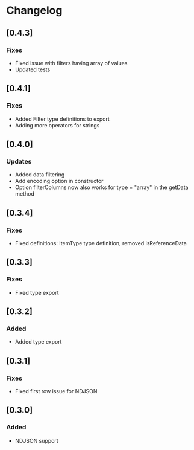 # Changelog

## [0.4.3]
### Fixes
- Fixed issue with filters having array of values
- Updated tests

## [0.4.1]
### Fixes
- Added Filter type definitions to export
- Adding more operators for strings

## [0.4.0]
### Updates
- Added data filtering
- Add encoding option in constructor
- Option filterColumns now also works for type = "array" in the getData method

## [0.3.4]
### Fixes
- Fixed definitions: ItemType type definition, removed isReferenceData

## [0.3.3]
### Fixes
- Fixed type export

## [0.3.2]
### Added
- Added type export

## [0.3.1]
### Fixes
- Fixed first row issue for NDJSON

## [0.3.0]
### Added
- NDJSON support